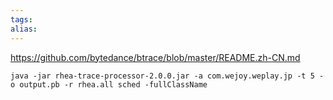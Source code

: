 ```yaml
---
tags: 
alias:
---
```


https://github.com/bytedance/btrace/blob/master/README.zh-CN.md


```
java -jar rhea-trace-processor-2.0.0.jar -a com.wejoy.weplay.jp -t 5 -o output.pb -r rhea.all sched -fullClassName
```